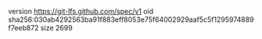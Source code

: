 version https://git-lfs.github.com/spec/v1
oid sha256:030ab4292563ba91f883eff8053e75f64002929aaf5c5f1295974889f7eeb872
size 2699
